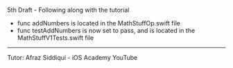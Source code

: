 5th Draft - Following along with the tutorial 
* func addNumbers is located in the MathStuffOp.swift file
* func testAddNumbers is now set to pass, and is located in the MathStuffV1Tests.swift file

- - - -

Tutor: Afraz Siddiqui - iOS Academy YouTube
